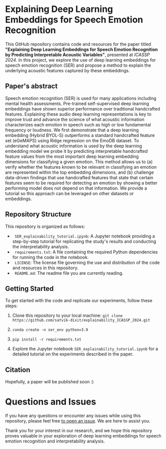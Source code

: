 # Explaining Deep Learning Embeddings for Speech Emotion Recognition
This GitHub repository contains code and resources for the paper titled **"Explaining Deep Learning Embeddings for Speech Emotion Recognition by Predicting Interpretable Acoustic Variables"**, presented at _ICASSP 2024_. In this project, we explore the use of deep learning embeddings for speech emotion recognition (SER) and propose a method to explain the underlying acoustic features captured by these embeddings.

## Paper's abstract
Speech emotion recognition (SER) is used for many applications including mental health assessments. Pre-trained self-supervised deep learning embeddings have shown superior performance over traditional handcrafted features. Explaining these audio deep learning representations is key to improve trust and advance the science of what acoustic information characterizes each emotion in speech such as high or low fundamental frequency or loudness. We first demonstrate that a deep learning embedding (Hybrid BYOL-S) outperforms a standard handcrafted feature set (eGeMAPS) using Ridge regression on the EmoDB dataset. To understand what acoustic information is used by the deep learning embedding model we probe it by predicting interpretable handcrafted feature values from the most important deep learning embedding dimensions for classifying a given emotion. This method allows us to (a) verify whether the features known to be relevant in classifying an emotion are represented within the top embedding dimensions, and (b) challenge data-driven findings that use handcrafted features that state that certain features seem to be required for detecting an emotion by showing a better performing model does not depend on that information. We provide a tutorial so this approach can be leveraged on other datasets or embeddings. 

## Repository Structure
This repository is organized as follows: 
- ``` SER_explainability_tutorial.ipynb```: A Jupyter notebook providing a step-by-step tutorial for replicating the study's results and conducting the interpretability analysis.
- ``` requirements.txt```: A file containing the required Python dependencies for running the code in the notebook.
- ``` LICENSE```: The license file governing the use and distribution of the code and resources in this repository.
- ``` README.md```: The readme file you are currently reading.

## Getting Started
To get started with the code and replicate our experiments, follow these steps:


1. Clone this repository to your local machine: ```git clone https://github.com/satvik-dixit/explainability_ICASSP_2024.git ```

2. ```conda create -n ser_env python=3.9 ```

3. ```pip install -r requirements.txt ```

4. Explore the Jupyter notebook ```SER_explainability_tutorial.ipynb``` for a detailed tutorial on the experiments described in the paper. 

## Citation
Hopefully, a paper will be published soon :) 

# Questions and Issues
If you have any questions or encounter any issues while using this repository, please feel free [to open an issue](https://github.com/satvik-dixit/explainability_ICASSP_2024/issues). We are here to assist you.

Thank you for your interest in our research, and we hope this repository proves valuable in your exploration of deep learning embeddings for speech emotion recognition and interpretability analysis.

